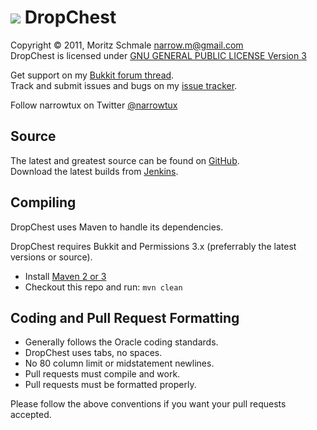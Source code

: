 ![][Project Logo]
DropChest
=========

Copyright &copy; 2011, Moritz Schmale <narrow.m@gmail.com>  
DropChest is licensed under [GNU GENERAL PUBLIC LICENSE Version 3][License]

Get support on my [Bukkit forum thread][Forum].  
Track and submit issues and bugs on my [issue tracker][Issues].  

Follow narrowtux on Twitter [@narrowtux][Twitter]

Source
------
The latest and greatest source can be found on [GitHub].  
Download the latest builds from [Jenkins].  

Compiling
---------
DropChest uses Maven to handle its dependencies.

DropChest requires Bukkit and Permissions 3.x (preferrably the latest versions or source).  
* Install [Maven 2 or 3](http://maven.apache.org/download.html)  
* Checkout this repo and run: `mvn clean`

Coding and Pull Request Formatting
----------------------------------
* Generally follows the Oracle coding standards.
* DropChest uses tabs, no spaces.
* No 80 column limit or midstatement newlines.
* Pull requests must compile and work.
* Pull requests must be formatted properly.

Please follow the above conventions if you want your pull requests accepted.

[Project Logo]: http://www.gravatar.com/avatar/f110a5b8feacea25275521f4efd0d7f2?s=148
[License]: http://www.gnu.org/licenses/gpl.html
[Forum]: http://forums.bukkit.org/threads/3835/
[GitHub]: https://github.com/narrowtux/DropChest
[Jenkins]: http://ci.craftfire.com/job/DropChest
[Issues]: https://github.com/narrowtux/DropChest/issues
[Twitter]: http://twitter.com/narrowtux
